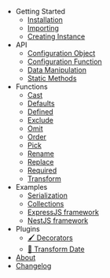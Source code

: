 -   Getting Started
    -   [Installation](/en/installation.md)
    -   [Importing](/en/importing.md)
    -   [Creating Instance](/en/creating_instance.md)
-   API
    -   [Configuration Object](/en/configuration_object.md)
    -   [Configuration Function](/en/configuration_function.md)
    -   [Data Manipulation](/en/data_manipulation.md)
    -   [Static Methods](/en/static_methods.md)
-   Functions
    -   [Cast](/en/cast.md)
    -   [Defaults](/en/defaults.md)
    -   [Defined](/en/defined.md)
    -   [Exclude](/en/exclude.md)
    -   [Omit](/en/omit.md)
    -   [Order](/en/order.md)
    -   [Pick](/en/pick.md)
    -   [Rename](/en/rename.md)
    -   [Replace](/en/replace.md)
    -   [Required](/en/required.md)
    -   [Transform](/en/transform.md)
-   Examples
    -   [Serialization](/en/serialization.md)
    -   [Collections](/en/collections.md)
    -   [ExpressJS framework](/en/express_js.md)
    -   [NestJS framework](/en/nest_js.md)
-   Plugins
    -   [🖌️ Decorators](/en/decorators.md)
    -   [📆 Transform Date](/en/transform_date.md)
-   [About](/en/about.md)
-   [Changelog](/en/changelog.md)
